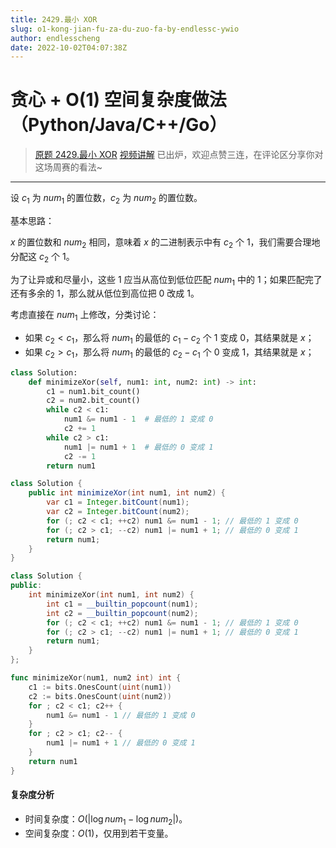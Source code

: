 ```yaml
---
title: 2429.最小 XOR
slug: o1-kong-jian-fu-za-du-zuo-fa-by-endlessc-ywio
author: endlesscheng
date: 2022-10-02T04:07:38Z
---
```

# 贪心 + O(1) 空间复杂度做法（Python/Java/C++/Go）
 
> [原题 2429.最小 XOR](https://leetcode.cn/problems/minimize-xor)
[视频讲解](https://www.bilibili.com/video/BV1kd4y1q7fC) 已出炉，欢迎点赞三连，在评论区分享你对这场周赛的看法~

---

设 $c_1$ 为 $\textit{num}_1$ 的置位数，$c_2$ 为 $\textit{num}_2$ 的置位数。

基本思路：

$x$ 的置位数和 $\textit{num}_2$ 相同，意味着 $x$ 的二进制表示中有 $c_2$ 个 $1$，我们需要合理地分配这 $c_2$ 个 $1$。

为了让异或和尽量小，这些 $1$ 应当从高位到低位匹配 $\textit{num}_1$ 中的 $1$；如果匹配完了还有多余的 $1$，那么就从低位到高位把 $0$ 改成 $1$。

考虑直接在 $\textit{num}_1$ 上修改，分类讨论：

- 如果 $c_2<c_1$，那么将 $\textit{num}_1$ 的最低的 $c_1-c_2$ 个 $1$ 变成 $0$，其结果就是 $x$；
- 如果 $c_2>c_1$，那么将 $\textit{num}_1$ 的最低的 $c_2-c_1$ 个 $0$ 变成 $1$，其结果就是 $x$；

```py [sol1-Python3]
class Solution:
    def minimizeXor(self, num1: int, num2: int) -> int:
        c1 = num1.bit_count()
        c2 = num2.bit_count()
        while c2 < c1:
            num1 &= num1 - 1  # 最低的 1 变成 0
            c2 += 1
        while c2 > c1:
            num1 |= num1 + 1  # 最低的 0 变成 1
            c2 -= 1
        return num1
```

```java [sol1-Java]
class Solution {
    public int minimizeXor(int num1, int num2) {
        var c1 = Integer.bitCount(num1);
        var c2 = Integer.bitCount(num2);
        for (; c2 < c1; ++c2) num1 &= num1 - 1; // 最低的 1 变成 0
        for (; c2 > c1; --c2) num1 |= num1 + 1; // 最低的 0 变成 1
        return num1;
    }
}
```

```cpp [sol1-C++]
class Solution {
public:
    int minimizeXor(int num1, int num2) {
        int c1 = __builtin_popcount(num1);
        int c2 = __builtin_popcount(num2);
        for (; c2 < c1; ++c2) num1 &= num1 - 1; // 最低的 1 变成 0
        for (; c2 > c1; --c2) num1 |= num1 + 1; // 最低的 0 变成 1
        return num1;
    }
};
```

```go [sol1-Go]
func minimizeXor(num1, num2 int) int {
	c1 := bits.OnesCount(uint(num1))
	c2 := bits.OnesCount(uint(num2))
	for ; c2 < c1; c2++ {
		num1 &= num1 - 1 // 最低的 1 变成 0
	}
	for ; c2 > c1; c2-- {
		num1 |= num1 + 1 // 最低的 0 变成 1
	}
	return num1
}
```

#### 复杂度分析

- 时间复杂度：$O(|\log\textit{num}_1 - \log\textit{num}_2|)$。
- 空间复杂度：$O(1)$，仅用到若干变量。


